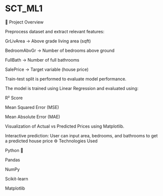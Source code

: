 # SCT_ML1
📌 Project Overview

Preprocess dataset and extract relevant features:

GrLivArea → Above grade living area (sqft)

BedroomAbvGr → Number of bedrooms above ground

FullBath → Number of full bathrooms

SalePrice → Target variable (house price)

Train-test split is performed to evaluate model performance.

The model is trained using Linear Regression and evaluated using:

R² Score

Mean Squared Error (MSE)

Mean Absolute Error (MAE)

Visualization of Actual vs Predicted Prices using Matplotlib.

Interactive prediction: User can input area, bedrooms, and bathrooms to get a predicted house price
⚙️ Technologies Used

Python 🐍

Pandas

NumPy

Scikit-learn

Matplotlib
